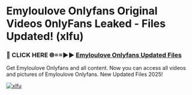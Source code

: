 # Emyloulove Onlyfans Original Videos 0nlyFans Leaked - Files Updated! (xlfu)

<h3>🔴 CLICK HERE 🌐==►► <a href="https://tinyurl.com/2m67pmp6" rel="nofollow">Emyloulove Onlyfans Updated Files</a></h3>

Get Emyloulove Onlyfans and all content. Now you can access all videos and pictures of Emyloulove Onlyfans. New Updated Files 2025!

[![xlfu](https://i.imgur.com/H4QAA4z.gif)](https://tinyurl.com/2m67pmp6)